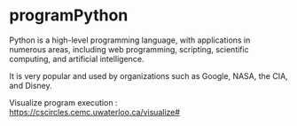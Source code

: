 # programPython

Python is a high-level programming language, with applications in numerous areas, including web programming, scripting, scientific computing, and artificial intelligence.

It is very popular and used by organizations such as Google, NASA, the CIA, and Disney.

Visualize program execution : https://cscircles.cemc.uwaterloo.ca/visualize#
